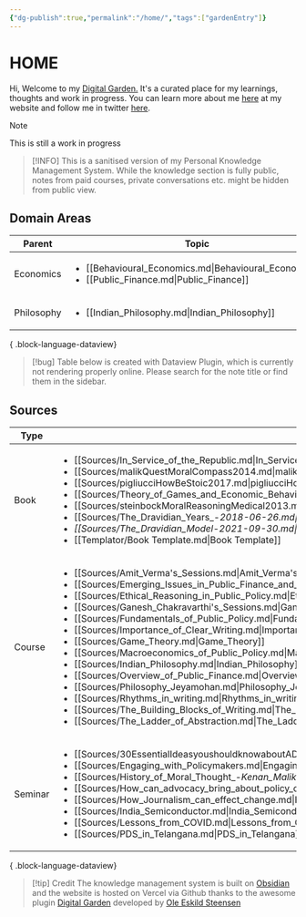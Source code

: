 ```yaml
---
{"dg-publish":true,"permalink":"/home/","tags":["gardenEntry"]}
---
```



# HOME

Hi, 
Welcome to my [Digital Garden.](https://web.archive.org/web/20221112021127/https://maggieappleton.com/garden-history) It's a curated place for my learnings, thoughts and work in progress. You can learn more about me [here](https://santhoshsaravanan.in/) at my website and follow me in twitter [here](https://twitter.com/santhosh_srvnn).    

> [!NOTE] 
> This is still a work in progress

> [!INFO] 
> This is a sanitised version of my Personal Knowledge Management System. While the knowledge section is fully public, notes from paid courses, private conversations etc. might be hidden from public view. 
>  

## Domain Areas
| Parent     | Topic                                                                                                                 |
| ---------- | --------------------------------------------------------------------------------------------------------------------- |
| Economics  | <ul><li>[[Behavioural_Economics.md\\|Behavioural_Economics]]</li><li>[[Public_Finance.md\\|Public_Finance]]</li></ul> |
| Philosophy | <ul><li>[[Indian_Philosophy.md\\|Indian_Philosophy]]</li></ul>                                                        |

{ .block-language-dataview}


> [!bug]
> Table below is created with Dataview Plugin, which is currently not rendering properly online. Please search for the note title or find them in the sidebar.

## Sources


| Type    | Topic                                                                                                                                                                                                                                                                                                                                                                                                                                                                                                                                                                                                                                                                                                                                                                                                                                                                                                                                                                                                                                                                                                                                                         |
| ------- | ------------------------------------------------------------------------------------------------------------------------------------------------------------------------------------------------------------------------------------------------------------------------------------------------------------------------------------------------------------------------------------------------------------------------------------------------------------------------------------------------------------------------------------------------------------------------------------------------------------------------------------------------------------------------------------------------------------------------------------------------------------------------------------------------------------------------------------------------------------------------------------------------------------------------------------------------------------------------------------------------------------------------------------------------------------------------------------------------------------------------------------------------------------- |
| Book    | <ul><li>[[Sources/In_Service_of_the_Republic.md\\|In_Service_of_the_Republic]]</li><li>[[Sources/malikQuestMoralCompass2014.md\\|malikQuestMoralCompass2014]]</li><li>[[Sources/pigliucciHowBeStoic2017.md\\|pigliucciHowBeStoic2017]]</li><li>[[Sources/Theory_of_Games_and_Economic_Behavior.md\\|Theory_of_Games_and_Economic_Behavior]]</li><li>[[Sources/steinbockMoralReasoningMedical2013.md\\|steinbockMoralReasoningMedical2013]]</li><li>[[Sources/The_Dravidian_Years_-_2018-06-26.md\\|The_Dravidian_Years_-_2018-06-26]]</li><li>[[Sources/The_Dravidian_Model_-_2021-09-30.md\\|The_Dravidian_Model_-_2021-09-30]]</li><li>[[Templator/Book Template.md\\|Book Template]]</li></ul>                                                                                                                                                                                                                                                                                                                                                                                                                                                             |
| Course  | <ul><li>[[Sources/Amit_Verma's_Sessions.md\\|Amit_Verma's_Sessions]]</li><li>[[Sources/Emerging_Issues_in_Public_Finance_and_Taxation.md\\|Emerging_Issues_in_Public_Finance_and_Taxation]]</li><li>[[Sources/Ethical_Reasoning_in_Public_Policy.md\\|Ethical_Reasoning_in_Public_Policy]]</li><li>[[Sources/Ganesh_Chakravarthi's_Sessions.md\\|Ganesh_Chakravarthi's_Sessions]]</li><li>[[Sources/Fundamentals_of_Public_Policy.md\\|Fundamentals_of_Public_Policy]]</li><li>[[Sources/Importance_of_Clear_Writing.md\\|Importance_of_Clear_Writing]]</li><li>[[Sources/Game_Theory.md\\|Game_Theory]]</li><li>[[Sources/Macroeconomics_of_Public_Policy.md\\|Macroeconomics_of_Public_Policy]]</li><li>[[Sources/Indian_Philosophy.md\\|Indian_Philosophy]]</li><li>[[Sources/Overview_of_Public_Finance.md\\|Overview_of_Public_Finance]]</li><li>[[Sources/Philosophy_Jeyamohan.md\\|Philosophy_Jeyamohan]]</li><li>[[Sources/Rhythms_in_writing.md\\|Rhythms_in_writing]]</li><li>[[Sources/The_Building_Blocks_of_Writing.md\\|The_Building_Blocks_of_Writing]]</li><li>[[Sources/The_Ladder_of_Abstraction.md\\|The_Ladder_of_Abstraction]]</li></ul> |
| Seminar | <ul><li>[[Sources/30EssentialIdeasyoushouldknowaboutADHD.md\\|30EssentialIdeasyoushouldknowaboutADHD]]</li><li>[[Sources/Engaging_with_Policymakers.md\\|Engaging_with_Policymakers]]</li><li>[[Sources/History_of_Moral_Thought_-_Kenan_Malik.md\\|History_of_Moral_Thought_-_Kenan_Malik]]</li><li>[[Sources/How_can_advocacy_bring_about_policy_change.md\\|How_can_advocacy_bring_about_policy_change]]</li><li>[[Sources/How_Journalism_can_effect_change.md\\|How_Journalism_can_effect_change]]</li><li>[[Sources/India_Semiconductor.md\\|India_Semiconductor]]</li><li>[[Sources/Lessons_from_COVID.md\\|Lessons_from_COVID]]</li><li>[[Sources/PDS_in_Telangana.md\\|PDS_in_Telangana]]</li></ul>                                                                                                                                                                                                                                                                                                                                                                                                                                                   |

{ .block-language-dataview}


> [!tip] Credit
> The knowledge management system is built on [Obsidian](https://obsidian.md/) and the website is hosted on Vercel via Github thanks to the awesome plugin [Digital Garden](https://github.com/oleeskild/obsidian-digital-garden) developed by [Ole Eskild Steensen](https://ko-fi.com/oleeskild)